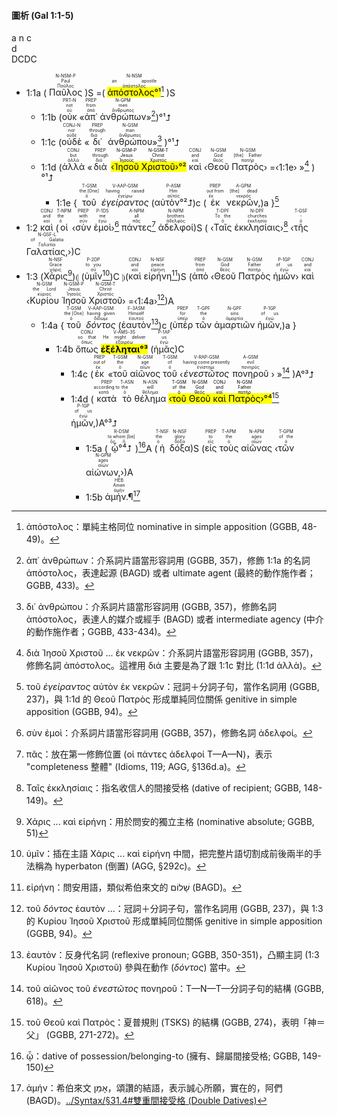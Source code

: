 #### 圖析 (Gal 1:1-5)
a n c  
d  
			DCDC

- <rt>1:1a</rt> ( <RUBY><ruby><ruby>Παῦλος<rt>Παῦλος</rt></ruby><rt>Paul</rt></ruby><rt>N-NSM-P</rt></RUBY> )S =( <RUBY><ruby><ruby><mark>ἀπόστολος°¹</mark><rt>ἀπόστολος</rt></ruby><rt>an apostle</rt></ruby><rt>N-NSM</rt></RUBY>[^1] )S
	- <rt>1:1b</rt> (<RUBY><ruby><ruby>οὐκ<rt>οὐ</rt></ruby><rt>not</rt></ruby><rt>PRT-N</rt></RUBY> «<RUBY><ruby><ruby>ἀπ᾽<rt>ἀπό</rt></ruby><rt>from</rt></ruby><rt>PREP</rt></RUBY> <RUBY><ruby><ruby>ἀνθρώπων<rt>ἄνθρωπος</rt></ruby><rt>men</rt></ruby><rt>N-GPM</rt></RUBY>»[^2])°¹⮥    
	- <rt>1:1c</rt> (<RUBY><ruby><ruby>οὐδὲ<rt>οὐδέ</rt></ruby><rt>nor</rt></ruby><rt>CONJ-N</rt></RUBY> «<RUBY><ruby><ruby>δι᾽<rt>διά</rt></ruby><rt>through</rt></ruby><rt>PREP</rt></RUBY> <RUBY><ruby><ruby>ἀνθρώπου<rt>ἄνθρωπος</rt></ruby><rt>man</rt></ruby><rt>N-GSM</rt></RUBY>»[^3] )°¹⮥
	- <rt>1:1d</rt> (<RUBY><ruby><ruby>ἀλλὰ<rt>ἀλλά</rt></ruby><rt>but</rt></ruby><rt>CONJ</rt></RUBY> «<RUBY><ruby><ruby>διὰ<rt>διά</rt></ruby><rt>through</rt></ruby><rt>PREP</rt></RUBY> <mark>‹<RUBY><ruby><ruby>Ἰησοῦ<rt>Ἰησοῦς</rt></ruby><rt>Jesus</rt></ruby><rt>N-GSM-P</rt></RUBY> <RUBY><ruby><ruby>Χριστοῦ<rt>Χριστός</rt></ruby><rt>Christ</rt></ruby><rt>N-GSM-T</rt></RUBY>›°²</mark> <RUBY><ruby><ruby>καὶ<rt>καί</rt></ruby><rt>and</rt></ruby><rt>CONJ</rt></RUBY> ‹<RUBY><ruby><ruby>Θεοῦ<rt>θεός</rt></ruby><rt>God</rt></ruby><rt>N-GSM</rt></RUBY> <RUBY><ruby><ruby>Πατρὸς<rt>πατήρ</rt></ruby><rt>[the] Father</rt></ruby><rt>N-GSM</rt></RUBY>› =‹<rt>1:1e</rt>› »[^4] )°¹⮥
		- <rt>1:1e</rt> { <RUBY><ruby><ruby>τοῦ<rt>ὁ</rt></ruby><rt>the [One]</rt></ruby><rt>T-GSM</rt></RUBY> <RUBY><ruby><ruby><em>ἐγείραντος</em><rt>ἐγείρω</rt></ruby><rt>having raised</rt></ruby><rt>V-AAP-GSM</rt></RUBY> (<RUBY><ruby><ruby>αὐτὸν°²⮥<rt>αὐτός</rt></ruby><rt>Him</rt></ruby><rt>P-ASM</rt></RUBY>)c (<RUBY><ruby><ruby>ἐκ<rt>ἐκ</rt></ruby><rt>out from</rt></ruby><rt>PREP</rt></RUBY> <RUBY><ruby><ruby>νεκρῶν,<rt>νεκρός</rt></ruby><rt>[the] dead</rt></ruby><rt>A-GPM</rt></RUBY>)a }[^5]
- <rt>1:2</rt> <RUBY><ruby><ruby>καὶ<rt>καί</rt></ruby><rt>and</rt></ruby><rt>CONJ</rt></RUBY> (<RUBY><ruby><ruby>οἱ<rt>ὁ</rt></ruby><rt>the</rt></ruby><rt>T-NPM</rt></RUBY> ‹<RUBY><ruby><ruby>σὺν<rt>σύν</rt></ruby><rt>with</rt></ruby><rt>PREP</rt></RUBY> <RUBY><ruby><ruby>ἐμοὶ<rt>ἐγώ</rt></ruby><rt>me</rt></ruby><rt>P-1DS</rt></RUBY>›[^6] <RUBY><ruby><ruby>πάντες<rt>πᾶς</rt></ruby><rt>all</rt></ruby><rt>A-NPM</rt></RUBY>[^7] <RUBY><ruby><ruby>ἀδελφοί<rt>ἀδελφός</rt></ruby><rt>brothers</rt></ruby><rt>N-NPM</rt></RUBY>)S ( ‹<RUBY><ruby><ruby>Ταῖς<rt>ὁ</rt></ruby><rt>To the</rt></ruby><rt>T-DPF</rt></RUBY> <RUBY><ruby><ruby>ἐκκλησίαις<rt>ἐκκλησία</rt></ruby><rt>churches</rt></ruby><rt>N-DPF</rt></RUBY>›[^8] ‹<RUBY><ruby><ruby>τῆς<rt>ὁ</rt></ruby><rt>-</rt></ruby><rt>T-GSF</rt></RUBY> <RUBY><ruby><ruby>Γαλατίας,<rt>Γαλατία</rt></ruby><rt>of Galatia</rt></ruby><rt>N-GSF-L</rt></RUBY>›)C
- <rt>1:3</rt> (<RUBY><ruby><ruby>Χάρις<rt>χάρις</rt></ruby><rt>Grace</rt></ruby><rt>N-NSF</rt></RUBY>[^9])⦇ (<RUBY><ruby><ruby>ὑμῖν<rt>σύ</rt></ruby><rt>to you</rt></ruby><rt>P-2DP</rt></RUBY>[^10])C ⦈(<RUBY><ruby><ruby>καὶ<rt>καί</rt></ruby><rt>and</rt></ruby><rt>CONJ</rt></RUBY> <RUBY><ruby><ruby>εἰρήνη<rt>εἰρήνη</rt></ruby><rt>peace</rt></ruby><rt>N-NSF</rt></RUBY>[^11])S (<RUBY><ruby><ruby>ἀπὸ<rt>ἀπό</rt></ruby><rt>from</rt></ruby><rt>PREP</rt></RUBY> ‹<RUBY><ruby><ruby>Θεοῦ<rt>θεός</rt></ruby><rt>God</rt></ruby><rt>N-GSM</rt></RUBY> <RUBY><ruby><ruby>Πατρὸς<rt>πατήρ</rt></ruby><rt>Father</rt></ruby><rt>N-GSM</rt></RUBY> <RUBY><ruby><ruby>ἡμῶν<rt>ἐγώ</rt></ruby><rt>of us</rt></ruby><rt>P-1GP</rt></RUBY>› <RUBY><ruby><ruby>καὶ<rt>καί</rt></ruby><rt>and</rt></ruby><rt>CONJ</rt></RUBY> ‹<RUBY><ruby><ruby>Κυρίου<rt>κύριος</rt></ruby><rt>the Lord</rt></ruby><rt>N-GSM</rt></RUBY> <RUBY><ruby><ruby>Ἰησοῦ<rt>Ἰησοῦς</rt></ruby><rt>Jesus</rt></ruby><rt>N-GSM-P</rt></RUBY> <RUBY><ruby><ruby>Χριστοῦ<rt>Χριστός</rt></ruby><rt>Christ</rt></ruby><rt>N-GSM-T</rt></RUBY>› =‹<rt>1:4a</rt>›[^12])A
	- <rt>1:4a</rt> {<RUBY><ruby><ruby>τοῦ<rt>ὁ</rt></ruby><rt>the [One]</rt></ruby><rt>T-GSM</rt></RUBY> <RUBY><ruby><ruby><em>δόντος</em><rt>δίδωμι</rt></ruby><rt>having given</rt></ruby><rt>V-AAP-GSM</rt></RUBY> (<RUBY><ruby><ruby>ἑαυτὸν<rt>ἑαυτοῦ</rt></ruby><rt>Himself</rt></ruby><rt>F-3ASM</rt></RUBY>[^13])c (<RUBY><ruby><ruby>ὑπὲρ<rt>ὑπέρ</rt></ruby><rt>for</rt></ruby><rt>PREP</rt></RUBY> <RUBY><ruby><ruby>τῶν<rt>ὁ</rt></ruby><rt>the</rt></ruby><rt>T-GPF</rt></RUBY> <RUBY><ruby><ruby>ἁμαρτιῶν<rt>ἁμαρτία</rt></ruby><rt>sins</rt></ruby><rt>N-GPF</rt></RUBY> <RUBY><ruby><ruby>ἡμῶν,<rt>ἐγώ</rt></ruby><rt>of us</rt></ruby><rt>P-1GP</rt></RUBY>)a }
		- <rt>1:4b</rt> <RUBY><ruby><ruby>ὅπως<rt>ὅπως</rt></ruby><rt>so that</rt></ruby><rt>CONJ</rt></RUBY> <RUBY><ruby><ruby><mark><strong>ἐξέληται°³</strong></mark><rt>ἐξαιρέω</rt></ruby><rt>He might deliver</rt></ruby><rt>V-AMS-3S</rt></RUBY> (<RUBY><ruby><ruby>ἡμᾶς<rt>ἐγώ</rt></ruby><rt>us</rt></ruby><rt>P-1AP</rt></RUBY>)C 
			- <rt>1:4c</rt>  (<RUBY><ruby><ruby>ἐκ<rt>ἐκ</rt></ruby><rt>out of</rt></ruby><rt>PREP</rt></RUBY> «<RUBY><ruby><ruby>τοῦ<rt>ὁ</rt></ruby><rt>the</rt></ruby><rt>T-GSM</rt></RUBY> <RUBY><ruby><ruby>αἰῶνος<rt>αἰών</rt></ruby><rt>age</rt></ruby><rt>N-GSM</rt></RUBY> <RUBY><ruby><ruby>τοῦ<rt>ὁ</rt></ruby><rt>of</rt></ruby><rt>T-GSM</rt></RUBY> ‹<RUBY><ruby><ruby><em>ἐνεστῶτος</em><rt>ἐνίστημι</rt></ruby><rt>having come presently</rt></ruby><rt>V-RAP-GSM</rt></RUBY> <RUBY><ruby><ruby>πονηροῦ<rt>πονηρός</rt></ruby><rt>evil</rt></ruby><rt>A-GSM</rt></RUBY> › »[^14] )A°³⮥
			- <rt>1:4d</rt> (<RUBY><ruby><ruby>κατὰ<rt>κατά</rt></ruby><rt>according to</rt></ruby><rt>PREP</rt></RUBY> <RUBY><ruby><ruby>τὸ<rt>ὁ</rt></ruby><rt>the</rt></ruby><rt>T-ASN</rt></RUBY> <RUBY><ruby><ruby>θέλημα<rt>θέλημα</rt></ruby><rt>will</rt></ruby><rt>N-ASN</rt></RUBY> <mark>‹<RUBY><ruby><ruby>τοῦ<rt>ὁ</rt></ruby><rt>of the</rt></ruby><rt>T-GSM</rt></RUBY> <RUBY><ruby><ruby>Θεοῦ<rt>θεός</rt></ruby><rt>God</rt></ruby><rt>N-GSM</rt></RUBY> <RUBY><ruby><ruby>καὶ<rt>καί</rt></ruby><rt>and</rt></ruby><rt>CONJ</rt></RUBY> <RUBY><ruby><ruby>Πατρὸς<rt>πατήρ</rt></ruby><rt>Father</rt></ruby><rt>N-GSM</rt></RUBY>›°⁴</mark>[^15] <RUBY><ruby><ruby>ἡμῶν,<rt>ἐγώ</rt></ruby><rt>of us</rt></ruby><rt>P-1GP</rt></RUBY>)A°³⮥
				- <rt>1:5a</rt> (<RUBY><ruby><ruby>ᾧ°⁴⮥<rt>ὅς, ἥ</rt></ruby><rt>to whom [be]</rt></ruby><rt>R-DSM</rt></RUBY>)[^16]A (<RUBY><ruby><ruby>ἡ<rt>ὁ</rt></ruby><rt>the</rt></ruby><rt>T-NSF</rt></RUBY> <RUBY><ruby><ruby>δόξα<rt>δόξα</rt></ruby><rt>glory</rt></ruby><rt>N-NSF</rt></RUBY>)S (<RUBY><ruby><ruby>εἰς<rt>εἰς</rt></ruby><rt>to</rt></ruby><rt>PREP</rt></RUBY> <RUBY><ruby><ruby>τοὺς<rt>ὁ</rt></ruby><rt>the</rt></ruby><rt>T-APM</rt></RUBY> <RUBY><ruby><ruby>αἰῶνας<rt>αἰών</rt></ruby><rt>ages</rt></ruby><rt>N-APM</rt></RUBY> ‹<RUBY><ruby><ruby>τῶν<rt>ὁ</rt></ruby><rt>of the</rt></ruby><rt>T-GPM</rt></RUBY> <RUBY><ruby><ruby>αἰώνων,<rt>αἰών</rt></ruby><rt>ages</rt></ruby><rt>N-GPM</rt></RUBY>›)A
				-  <rt>1:5b</rt> <RUBY><ruby><ruby>ἀμήν.¶<rt>ἀμήν</rt></ruby><rt>Amen</rt></ruby><rt>HEB</rt></RUBY>[^17]


[^1]: ἀπόστολος：單純主格同位 nominative in simple apposition (GGBB, 48-49)。
[^2]: ἀπ᾽ ἀνθρώπων：介系詞片語當形容詞用 (GGBB, 357)，修飾 1:1a 的名詞 ἀπόστολος，表達起源 (BAGD) 或者 ultimate agent (最終的動作施作者；GGBB, 433)。
[^3]: δι᾽ ἀνθρώπου：介系詞片語當形容詞用 (GGBB, 357)，修飾名詞 ἀπόστολος，表達人的媒介或經手 (BAGD) 或者 intermediate agency (中介的動作施作者；GGBB, 433-434)。
[^4]: διὰ Ἰησοῦ Χριστοῦ ... ἐκ νεκρῶν：介系詞片語當形容詞用 (GGBB, 357)，修飾名詞 ἀπόστολος。這裡用 διά 主要是為了跟 1:1c 對比 (1:1d ἀλλὰ)。
[^5]: τοῦ _ἐγείραντος_ αὐτὸν ἐκ νεκρῶν：冠詞＋分詞子句，當作名詞用 (GGBB, 237)，與 1:1d 的 Θεοῦ Πατρὸς 形成單純同位關係 genitive in simple apposition (GGBB, 94)。
[^6]: σὺν ἐμοὶ：介系詞片語當形容詞用 (GGBB, 357)，修飾名詞 ἀδελφοί。
[^7]: πᾶς：放在第一修飾位置 (οἱ πάντες ἀδελφοί T—A—N)，表示 "completeness 整體" (Idioms, 119; AGG, §136d.a)。
[^8]: Ταῖς ἐκκλησίαις：指名收信人的間接受格 (dative of recipient; GGBB, 148-149)。
[^9]: Χάρις ... καὶ εἰρήνη：用於問安的獨立主格 (nominative absolute; GGBB, 51)
[^10]: ὑμῖν：插在主語 Χάρις ... καὶ εἰρήνη 中間，把完整片語切割成前後兩半的手法稱為 hyperbaton (倒置) (AGG, §292c)。
[^11]: εἰρήνη：問安用語，類似希伯來文的 שָׁלוֹם (BAGD)。
[^12]: τοῦ _δόντος_ ἑαυτὸν ...：冠詞＋分詞子句，當作名詞用 (GGBB, 237)，與 1:3 的 Κυρίου Ἰησοῦ Χριστοῦ 形成單純同位關係 genitive in simple apposition (GGBB, 94)。
[^13]: ἑαυτὸν：反身代名詞 (reflexive pronoun; GGBB, 350-351)，凸顯主詞 (1:3 Κυρίου Ἰησοῦ Χριστοῦ) 參與在動作 (_δόντος_) 當中。
[^14]: τοῦ αἰῶνος τοῦ _ἐνεστῶτος_ πονηροῦ：T—N—T—分詞子句的結構 (GGBB, 618)。
[^15]: τοῦ Θεοῦ καὶ Πατρὸς：夏普規則 (TSKS) 的結構 (GGBB, 274)，表明「神＝父」 (GGBB, 271-272)。
[^16]: ᾧ：dative of possession/belonging-to (擁有、歸屬間接受格; GGBB, 149-150)
[^17]: ἀμήν：希伯來文 אָמֵן，頌讚的結語，表示誠心所願，實在的，阿們 (BAGD)。[../Syntax/§31.4#雙重間接受格 (Double Datives)](../Syntax/%C2%A731.4#%E9%9B%99%E9%87%8D%E9%96%93%E6%8E%A5%E5%8F%97%E6%A0%BC%20(Double%20Datives).md)